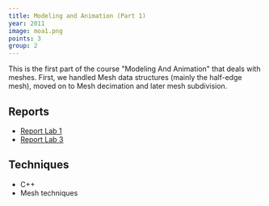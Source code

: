 ```yaml
---
title: Modeling and Animation (Part 1)
year: 2011
image: moa1.png
points: 3
group: 2
---
```


This is the first part of the course "Modeling And Animation" that
deals with meshes. First, we handled Mesh data structures (mainly the
half-edge mesh), moved on to Mesh decimation and later mesh
subdivision.

## Reports ##

- [Report Lab 1](files/report_lab1.pdf "Report Lab 1")
- [Report Lab 3](files/report_lab3.pdf "Report Lab 3")

## Techniques ##
- C++
- Mesh techniques
